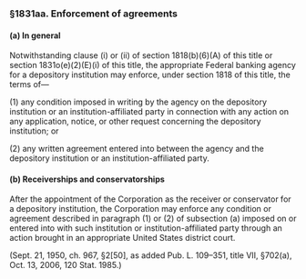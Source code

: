 ### §1831aa. Enforcement of agreements ###

#### (a) In general ####

Notwithstanding clause (i) or (ii) of section 1818(b)(6)(A) of this title or section 1831o(e)(2)(E)(i) of this title, the appropriate Federal banking agency for a depository institution may enforce, under section 1818 of this title, the terms of—

(1) any condition imposed in writing by the agency on the depository institution or an institution-affiliated party in connection with any action on any application, notice, or other request concerning the depository institution; or

(2) any written agreement entered into between the agency and the depository institution or an institution-affiliated party.

#### (b) Receiverships and conservatorships ####

After the appointment of the Corporation as the receiver or conservator for a depository institution, the Corporation may enforce any condition or agreement described in paragraph (1) or (2) of subsection (a) imposed on or entered into with such institution or institution-affiliated party through an action brought in an appropriate United States district court.

(Sept. 21, 1950, ch. 967, §2[50], as added Pub. L. 109–351, title VII, §702(a), Oct. 13, 2006, 120 Stat. 1985.)